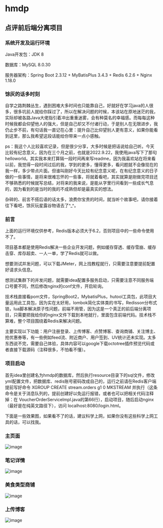 # hmdp
## 点评前后端分离项目

### 系统开发及运行环境

Java开发包：JDK 8

数据库：MySQL 8.0.30

服务器架构：Spring Boot 2.3.12 + MyBatisPlus 3.4.3 + Redis 6.2.6 + Nginx 1.18.0

### 馀灰的话多时刻

  自学之路荆棘丛生，遇到困难大多时间也只能靠自己，好就好在学习java的人很多，很多坑前人就给你踩过了，所以在解决问题的时候，本该站在原地迷茫的我，实际却被各路Java大佬指引着冲出重重迷雾，会有种莫名的幸福感。而每每这种时候我都会仰望他人的强大，但是自己却又不付诸行动，于是别人在无限进步，我仍止步不前，有句话我一直记在心里：提升自己比仰望别人更有意义，如果你能看到这里，那么我希望这段话能给你带来一点小感触。
  
  ps：我这个人比较喜欢记录，但是很少分享，大多时候是把话说给自己听。今天比较有纪念意义，因为在三个月之前，也就是2022.9.22，我使用java写下了那句helloworld。其实我本来打算隔一段时间再来写readme，因为我喜欢站在将来看以前，我觉得一段时间过后的我，学到的更多，懂得更多，看问题就不会像现在的我一样，多少带点片面。但谁叫刚好今天比较有纪念意义呢，在有纪念意义的日子做的一些事情，是将来很难忘怀的一些事，将就着看吧，其实就算是刚做完项目还不够熟悉的时候就写总结，对将来的我来说，是能从字里行间看到一些成长气息的，因为看到的是当时的我的不成熟但却是最真实的想法。
  
  杂碎的、前言不搭后语的话太多，浪费你宝贵的时间，就当听个故事吧，请你接着往下看吧，馀灰玩星露谷物语去了^_^。

### 前言

  上面的运行环境仅供参考，Redis版本必须大于6.2，否则项目中的一些命令使用不了。 
  
  项目基本都是使用Redis解决一些企业开发问题，例如缓存穿透、缓存雪崩、缓存击穿、库存超卖、一人一单，学了Redis就可以做。
  
  想要测试并发问题，可以下载JMeter，网上找教程就行，只需要注意要提前配置好请求头信息。
  
  想测试集群下的并发问题，就需要idea配置多服务启动，只需要注意不同服务端口号要不同，然后修改nginx的conf文件，开启轮询。
  
  技术栈直接看pom文件，SpringBoot2，MybatisPlus，hutool工具包，此项目大量运用此工具包，因为实在太好用，lombok简化实体类的书写，Redisson分布式锁，lua脚本解决原子性问题，前端不用管，因为这是一个真正的前后端分离项目，只需要把我给你的nginx文件下载到本地就行，里面包含前端代码。技术栈不算难，整个项目围绕着Redis来解决问题。
  
  主要实现以下功能：用户注册登录、上传博客、点赞博客、查询商铺、关注博主、抢优惠券等，有一些例如feed流、附近商户、用户签到、UV统计还未实现。太多东西说不完，需要自己体验，具体内容可以google下载octotree插件预览代码或者直接下载源码（注释很多，不怕看不懂）。
  
### 项目启动

  首先idea里创建名为hmdp的数据库，然后执行resource目录下的sql文件，修改yml配置文件，把数据库、redis账号密码改成自己的，运行之前请在Redis客户端提前写好命令 XGROUP CREATE stream.orders g1 0 MKSTREAM 并执行（这条命令是关于消息队列的，提前创建好以免运行报错，或者也可以把相关代码注释掉：在 VoucherOrderServiceImpl.java的第66行），启动项目，随后启动nginx（最好是在纯英文路径下），访问 localhost:8080/login.html。
  
  下面是一些效果图，如果看不了的话，建议科学上网，如果你没有这些科学上网工具的话，可以找我。

### 主页面
 ![image](https://github.com/yuhui156551/hmdp/blob/master/img/20221222132330.png)
### 笔记详情
 ![image](https://github.com/yuhui156551/hmdp/blob/master/img/20221222132351.png)
### 美食类型商铺
 ![image](https://github.com/yuhui156551/hmdp/blob/master/img/20221222132358.png)
### 上传博客
 ![image](https://github.com/yuhui156551/hmdp/blob/master/img/20221222132406.png)
